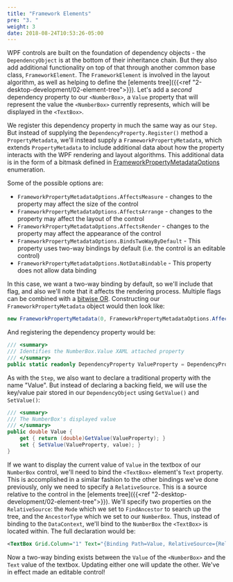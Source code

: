 ```yaml
---
title: "Framework Elements"
pre: "3. "
weight: 3
date: 2018-08-24T10:53:26-05:00
---
```


WPF controls are built on the foundation of dependency objects - the `DependencyObject` is at the bottom of their inheritance chain.  But they also add additional functionality on top of that through another common base class, `FrameworkElement`.  The `FrameworkElement` is involved in the layout algorithm, as well as helping to define the [elements tree]({{<ref "2-desktop-development/02-element-tree">}}).  Let's add a _second_ dependency property to our `<NumberBox>`, a `Value` property that will represent the value the `<NumberBox>` currently represents, which will be displayed in the `<TextBox>`.

We register this dependency property in much the same way as our `Step`.  But instead of supplying the `DependencyProperty.Register()` method a `PropertyMetadata`, we'll instead supply a `FrameworkPropertyMetadata`, which extends `PropertyMetadata` to include additional data about how the property interacts with the WPF rendering and layout algorithms.  This additional data is in the form of a bitmask defined in [FrameworkPropertyMetadataOptions](https://docs.microsoft.com/en-us/dotnet/api/system.windows.frameworkpropertymetadataoptions?view=netcore-3.1) enumeration.

Some of the possible options are:

* `FrameworkPropertyMetadataOptions.AffectsMeasure` - changes to the property may affect the size of the control
* `FrameworkPropertyMetadataOptions.AffectsArrange` - changes to the property may affect the layout of the control
* `FrameworkPropertyMetadataOptions.AffectsRender` - changes to the property may affect the appearance of the control
* `FrameworkPropertyMetadataOptions.BindsTwoWayByDefault` - This property uses two-way bindings by default (i.e. the control is an editable control)
* `FrameworkPropertyMetadataOptions.NotDataBindable` - This property does not allow data binding

In this case, we want a two-way binding by default, so we'll include that flag, and also we'll note that it affects the rendering process.  Multiple flags can be combined with a [bitwise OR](https://docs.microsoft.com/en-us/dotnet/csharp/language-reference/operators/bitwise-and-shift-operators#logical-or-operator-).  Constructing our `FrameworkPropertyMetadata` object would then look like:

```csharp
new FrameworkPropertyMetadata(0, FrameworkPropertyMetadataOptions.AffectsRender | FrameworkPropertyMetadataOptions.BindsTwoWayByDefault)
```

And registering the dependency property would be:

```csharp
/// <summary>
/// Identifies the NumberBox.Value XAML attached property
/// </summary>
public static readonly DependencyProperty ValueProperty = DependencyProperty.Register(nameof(Value), typeof(double), typeof(NumberBox), new FrameworkPropertyMetadata(0, FrameworkPropertyMetadataOptions.AffectsRender | FrameworkPropertyMetadataOptions.BindsTwoWayByDefault));
```

As with the `Step`, we also want to declare a traditional property with the name "Value".  But instead of declaring a backing field, we will use the key/value pair stored in our `DependencyObject` using `GetValue()` and `SetValue()`:

```csharp
/// <summary>
/// The NumberBox's displayed value
/// </summary>
public double Value {
    get { return (double)GetValue(ValueProperty); }
    set { SetValue(ValueProperty, value); }
}
```

If we want to display the current value of `Value` in the textbox of our `NumberBox` control, we'll need to bind the `<TextBox>` element's `Text` property.  This is accomplished in a similar fashion to the other bindings we've done previously, only we need to specify a `RelativeSource`.  This is a source relative to the control in the [elements tree]({{<ref "2-desktop-development/02-element-tree">}}).  We'll specify two properties on the `RelativeSource`: the `Mode` which we set to `FindAncestor` to search up the tree, and the `AncestorType` which we set to our `NumberBox`.  Thus, instead of binding to the `DataContext`, we'll bind to the `NumberBox` the `<TextBox>` is located within.  The full declaration would be:

```xml
<TextBox Grid.Column="1" Text="{Binding Path=Value, RelativeSource={RelativeSource Mode=FindAncestor, AncestorType=local:NumberBox}}"/>
```

Now a two-way binding exists between the `Value` of the `<NumberBox>` and the `Text` value of the textbox.  Updating either one will update the other.  We've in effect made an editable control!
